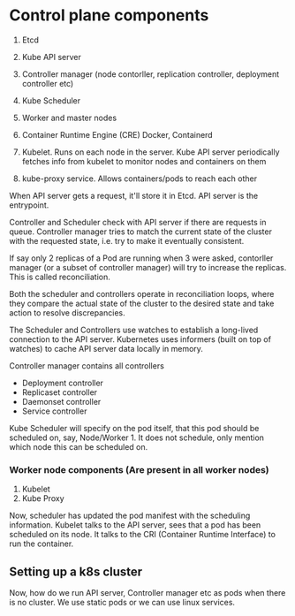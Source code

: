# Control plane components
1. Etcd
2. Kube API server
3. Controller manager (node contorller, replication controller, deployment controller etc)
4. Kube Scheduler

5. Worker and master nodes
6. Container Runtime Engine (CRE) Docker, Containerd
7. Kubelet. Runs on each node in the server. Kube API server periodically fetches info from kubelet to monitor nodes and containers on them
8. kube-proxy service. Allows containers/pods to reach each other

When API server gets a request, it'll store it in Etcd. API server is the entrypoint.

Controller and Scheduler check with API server if there are requests in queue. 
Controller manager tries to match the current state of the cluster with the requested state, i.e. try to make it eventually consistent.

If say only 2 replicas of a Pod are running when 3 were asked, contorller manager (or a subset of controller manager) will try to increase the replicas. This is called reconciliation.

Both the scheduler and controllers operate in reconciliation loops, where they compare the actual state of the cluster to the desired state and take action to resolve discrepancies.

The Scheduler and Controllers use watches to establish a long-lived connection to the API server.
Kubernetes uses informers (built on top of watches) to cache API server data locally in memory.

Controller manager contains all controllers
- Deployment controller
- Replicaset controller
- Daemonset controller
- Service controller


Kube Scheduler will specify on the pod itself, that this pod should be scheduled on, say, Node/Worker 1. It does not schedule, only mention which node this can be scheduled on.


### Worker node components (Are present in all worker nodes)
1. Kubelet
2. Kube Proxy

Now, scheduler has updated the pod manifest with the scheduling information. Kubelet talks to the API server, sees that a pod has been scheduled on its node. 
It talks to the CRI (Container Runtime Interface) to run the container.

## Setting up a k8s cluster
Now, how do we run API server, Controller manager etc as pods when there is no cluster. We use static pods or we can use linux services.
